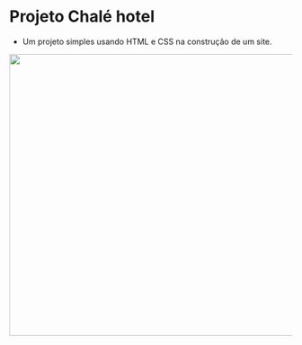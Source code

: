 # Projeto Chalé hotel  
- Um projeto simples usando HTML e CSS na construção de um site.
<img src="https://media.giphy.com/media/Du2DH1FLSGXtiBrhZr/giphy.gif" width="900" height="500"/>  
